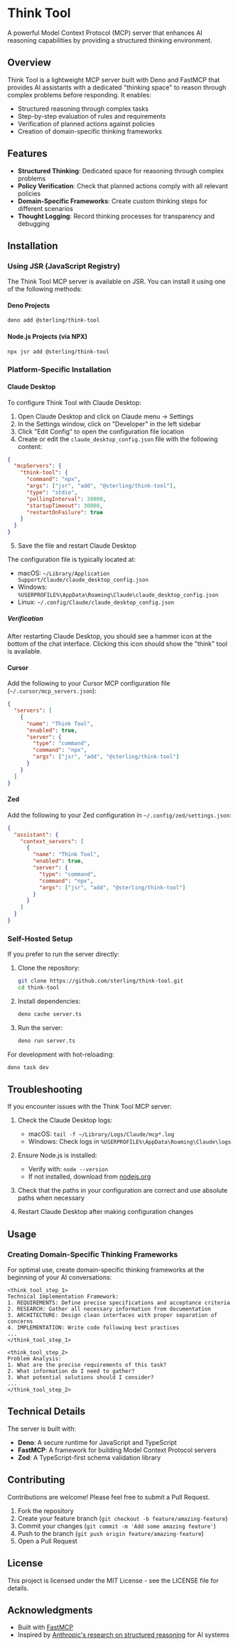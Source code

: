 # Think Tool

A powerful Model Context Protocol (MCP) server that enhances AI reasoning capabilities by providing a structured thinking environment.

## Overview

Think Tool is a lightweight MCP server built with Deno and FastMCP that provides AI assistants with a dedicated "thinking space" to reason through complex problems before responding. It enables:

- Structured reasoning through complex tasks
- Step-by-step evaluation of rules and requirements
- Verification of planned actions against policies
- Creation of domain-specific thinking frameworks

## Features

- **Structured Thinking**: Dedicated space for reasoning through complex problems
- **Policy Verification**: Check that planned actions comply with all relevant policies
- **Domain-Specific Frameworks**: Create custom thinking steps for different scenarios
- **Thought Logging**: Record thinking processes for transparency and debugging

## Installation

### Using JSR (JavaScript Registry)

The Think Tool MCP server is available on JSR. You can install it using one of the following methods:

#### Deno Projects

```bash
deno add @sterling/think-tool
```

#### Node.js Projects (via NPX)

```bash
npx jsr add @sterling/think-tool
```

### Platform-Specific Installation

#### Claude Desktop

To configure Think Tool with Claude Desktop:

1. Open Claude Desktop and click on Claude menu → Settings
2. In the Settings window, click on "Developer" in the left sidebar
3. Click "Edit Config" to open the configuration file location
4. Create or edit the `claude_desktop_config.json` file with the following content:

```json
{
  "mcpServers": {
    "think-tool": {
      "command": "npx",
      "args": ["jsr", "add", "@sterling/think-tool"],
      "type": "stdio",
      "pollingInterval": 30000,
      "startupTimeout": 30000,
      "restartOnFailure": true
    }
  }
}
```

5. Save the file and restart Claude Desktop

The configuration file is typically located at:
- macOS: `~/Library/Application Support/Claude/claude_desktop_config.json`
- Windows: `%USERPROFILE%\AppData\Roaming\Claude\claude_desktop_config.json`
- Linux: `~/.config/Claude/claude_desktop_config.json`

##### Verification

After restarting Claude Desktop, you should see a hammer icon at the bottom of the chat interface. Clicking this icon should show the "think" tool is available.

#### Cursor

Add the following to your Cursor MCP configuration file (`~/.cursor/mcp_servers.json`):

```json
{
  "servers": [
    {
      "name": "Think Tool",
      "enabled": true,
      "server": {
        "type": "command",
        "command": "npx",
        "args": ["jsr", "add", "@sterling/think-tool"]
      }
    }
  ]
}
```

#### Zed

Add the following to your Zed configuration in `~/.config/zed/settings.json`:

```json
{
  "assistant": {
    "context_servers": [
      {
        "name": "Think Tool",
        "enabled": true,
        "server": {
          "type": "command",
          "command": "npx",
          "args": ["jsr", "add", "@sterling/think-tool"]
        }
      }
    ]
  }
}
```

### Self-Hosted Setup

If you prefer to run the server directly:

1. Clone the repository:
   ```bash
   git clone https://github.com/sterling/think-tool.git
   cd think-tool
   ```

2. Install dependencies:
   ```bash
   deno cache server.ts
   ```

3. Run the server:
   ```bash
   deno run server.ts
   ```

For development with hot-reloading:
```bash
deno task dev
```

## Troubleshooting

If you encounter issues with the Think Tool MCP server:

1. Check the Claude Desktop logs:
   - macOS: `tail -f ~/Library/Logs/Claude/mcp*.log`
   - Windows: Check logs in `%USERPROFILE%\AppData\Roaming\Claude\logs`

2. Ensure Node.js is installed:
   - Verify with: `node --version`
   - If not installed, download from [nodejs.org](https://nodejs.org/)

3. Check that the paths in your configuration are correct and use absolute paths when necessary

4. Restart Claude Desktop after making configuration changes

## Usage

### Creating Domain-Specific Thinking Frameworks

For optimal use, create domain-specific thinking frameworks at the beginning of your AI conversations:

```
<think_tool_step_1>
Technical Implementation Framework:
1. REQUIREMENTS: Define precise specifications and acceptance criteria
2. RESEARCH: Gather all necessary information from documentation
3. ARCHITECTURE: Design clean interfaces with proper separation of concerns
4. IMPLEMENTATION: Write code following best practices
...
</think_tool_step_1>

<think_tool_step_2>
Problem Analysis:
1. What are the precise requirements of this task?
2. What information do I need to gather?
3. What potential solutions should I consider?
...
</think_tool_step_2>
```

## Technical Details

The server is built with:

- **Deno**: A secure runtime for JavaScript and TypeScript
- **FastMCP**: A framework for building Model Context Protocol servers
- **Zod**: A TypeScript-first schema validation library

## Contributing

Contributions are welcome! Please feel free to submit a Pull Request.

1. Fork the repository
2. Create your feature branch (`git checkout -b feature/amazing-feature`)
3. Commit your changes (`git commit -m 'Add some amazing feature'`)
4. Push to the branch (`git push origin feature/amazing-feature`)
5. Open a Pull Request

## License

This project is licensed under the MIT License - see the LICENSE file for details.

## Acknowledgments

- Built with [FastMCP](https://github.com/spencerc99/fastmcp)
- Inspired by [Anthropic's research on structured reasoning](https://www.anthropic.com/news/model-context-protocol) for AI systems
